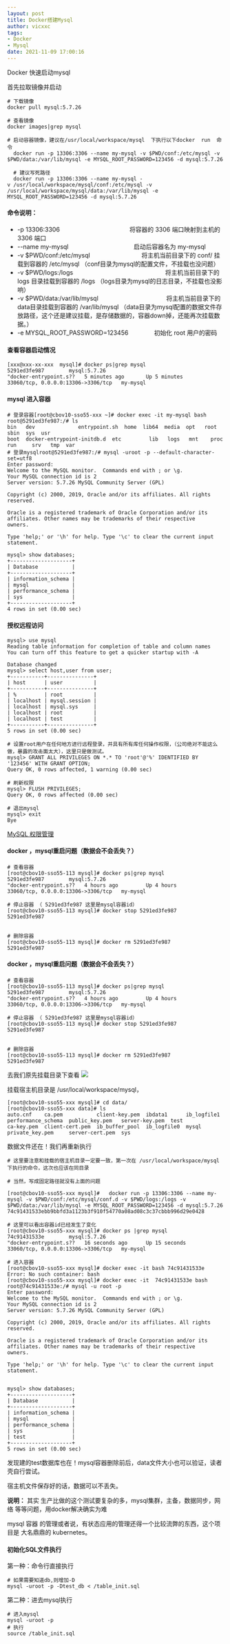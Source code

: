 ```yaml
---
layout: post
title: Docker搭建Mysql
author: vicxxc
tags:
- Docker
- Mysql
date: 2021-11-09 17:00:16
---
```


Docker 快速启动mysql

首先拉取镜像并启动
```
# 下载镜像
docker pull mysql:5.7.26

# 查看镜像
docker images|grep mysql

# 启动容器镜像，建议在/usr/local/workspace/mysql  下执行以下docker  run  命令
  docker run -p 13306:3306 --name my-mysql -v $PWD/conf:/etc/mysql -v $PWD/data:/var/lib/mysql -e MYSQL_ROOT_PASSWORD=123456 -d mysql:5.7.26
 
  # 建议写死路径
  docker run -p 13306:3306 --name my-mysql -v /usr/local/workspace/mysql/conf:/etc/mysql -v /usr/local/workspace/mysql/data:/var/lib/mysql -e MYSQL_ROOT_PASSWORD=123456 -d mysql:5.7.26
```

#### **命令说明：**
- -p 13306:3306                      　　　　　　　　　　　 将容器的 3306 端口映射到主机的 3306 端口
- --name my-mysql                    　　　　　　　　 　　 启动后容器名为 my-mysql  
- -v $PWD/conf:/etc/mysql      　　　　　　　　           将主机当前目录下的 conf/ 挂载到容器的 /etc/mysql       （conf目录为mysql的配置文件，不挂载也没问题）
- -v $PWD/logs:/logs 　　　　　　　　　　　　　　　将主机当前目录下的 logs 目录挂载到容器的 /logs           （logs目录为mysql的日志目录，不挂载也没影响）
- -v $PWD/data:/var/lib/mysql 　　　　　　　　　　　将主机当前目录下的data目录挂载到容器的 /var/lib/mysql （data目录为mysql配置的数据文件存放路径，这个还是建议挂载，是存储数据的，容器down掉，还能再次挂载数据。）
- -e MYSQL_ROOT_PASSWORD=123456　　　　    初始化 root 用户的密码

#### **查看容器启动情况**
```
[xxx@xxx-xx-xxx  mysql]# docker ps|grep mysql
5291ed3fe987        mysql:5.7.26                                        "docker-entrypoint.s??   5 minutes ago       Up 5 minutes        33060/tcp, 0.0.0.0:13306->3306/tcp   my-mysql
```

#### mysql 进入容器
```
# 登录容器[root@cbov10-sso55-xxx ~]# docker exec -it my-mysql bash
root@5291ed3fe987:/# ls
bin   dev              entrypoint.sh  home  lib64  media  opt   root  sbin  sys  usr
boot  docker-entrypoint-initdb.d  etc         lib   logs   mnt    proc  run     srv   tmp  var
# 登录mysqlroot@5291ed3fe987:/# mysql -uroot -p --default-character-set=utf8
Enter password: 
Welcome to the MySQL monitor.  Commands end with ; or \g.
Your MySQL connection id is 2
Server version: 5.7.26 MySQL Community Server (GPL)

Copyright (c) 2000, 2019, Oracle and/or its affiliates. All rights reserved.

Oracle is a registered trademark of Oracle Corporation and/or its
affiliates. Other names may be trademarks of their respective
owners.

Type 'help;' or '\h' for help. Type '\c' to clear the current input statement.

mysql> show databases;
+--------------------+
| Database           |
+--------------------+
| information_schema |
| mysql              |
| performance_schema |
| sys                |
+--------------------+
4 rows in set (0.00 sec)
```

#### 授权远程访问

```
mysql> use mysql
Reading table information for completion of table and column names
You can turn off this feature to get a quicker startup with -A

Database changed
mysql> select host,user from user;
+-----------+---------------+
| host      | user          |
+-----------+---------------+
| %         | root          |
| localhost | mysql.session |
| localhost | mysql.sys     |
| localhost | root          |
| localhost | test          |
+-----------+---------------+
5 rows in set (0.00 sec)

# 设置root用户在任何地方进行远程登录，并具有所有库任何操作权限，（公司绝对不能这么做，暴露的攻击面太大），这里只是做测试。
mysql> GRANT ALL PRIVILEGES ON *.* TO 'root'@'%' IDENTIFIED BY '123456' WITH GRANT OPTION;
Query OK, 0 rows affected, 1 warning (0.00 sec)

# 刷新权限
mysql> FLUSH PRIVILEGES;
Query OK, 0 rows affected (0.00 sec)

# 退出mysql 
mysql> exit
Bye
```
[MySQL 权限管理](https://www.cnblogs.com/Richardzhu/p/3318595.html)


#### docker ，mysql重启问题（数据会不会丢失？）
```
# 查看容器
[root@cbov10-sso55-113 mysql]# docker ps|grep mysql
5291ed3fe987        mysql:5.7.26                                        "docker-entrypoint.s??   4 hours ago         Up 4 hours          33060/tcp, 0.0.0.0:13306->3306/tcp   my-mysql

# 停止容器 （ 5291ed3fe987 这里是mysql容器id）
[root@cbov10-sso55-113 mysql]# docker stop 5291ed3fe987
5291ed3fe987


# 删除容器
[root@cbov10-sso55-113 mysql]# docker rm 5291ed3fe987
5291ed3fe987
```

#### docker ，mysql重启问题（数据会不会丢失？）
```
# 查看容器
[root@cbov10-sso55-113 mysql]# docker ps|grep mysql
5291ed3fe987        mysql:5.7.26                                        "docker-entrypoint.s??   4 hours ago         Up 4 hours          33060/tcp, 0.0.0.0:13306->3306/tcp   my-mysql

# 停止容器 （ 5291ed3fe987 这里是mysql容器id）
[root@cbov10-sso55-113 mysql]# docker stop 5291ed3fe987
5291ed3fe987


# 删除容器
[root@cbov10-sso55-113 mysql]# docker rm 5291ed3fe987
5291ed3fe987
```
去我们原先挂载目录下查看
![](./_image/2021-11-09/2021-11-09-18-21-15@2x.png)

挂载宿主机目录是   /usr/local/workspace/mysql， 

```
[root@cbov10-sso55-xxx mysql]# cd data/
[root@cbov10-sso55-xxx data]# ls
auto.cnf    ca.pem           client-key.pem  ibdata1      ib_logfile1  performance_schema  public_key.pem   server-key.pem  test
ca-key.pem  client-cert.pem  ib_buffer_pool  ib_logfile0  mysql        private_key.pem     server-cert.pem  sys
```

 数据文件还在！我们再重新执行

```
# 这里要注意和挂载的宿主机目录一定要一致，第一次在 /usr/local/workspace/mysql 下执行的命令，这次也应该在同目录

# 当然，写成固定路径就没有上面的问题

[root@cbov10-sso55-xxx mysql]#   docker run -p 13306:3306 --name my-mysql -v $PWD/conf:/etc/mysql/conf.d -v $PWD/logs:/logs -v $PWD/data:/var/lib/mysql -e MYSQL_ROOT_PASSWORD=123456 -d mysql:5.7.26
74c91431533ebb9bbfd3a1123b3f910f54770a08ad08c3c37cbbb996d29e0428

# 这里可以看出容器id已经发生了变化
[root@cbov10-sso55-xxx mysql]# docker ps |grep mysql
74c91431533e        mysql:5.7.26                                        "docker-entrypoint.s??   16 seconds ago      Up 15 seconds       33060/tcp, 0.0.0.0:13306->3306/tcp   my-mysql

# 进入容器
[root@cbov10-sso55-xxx mysql]# docker exec -it bash 74c91431533e
Error: No such container: bash
[root@cbov10-sso55-xxx mysql]# docker exec -it  74c91431533e bash
root@74c91431533e:/# mysql -u root -p
Enter password: 
Welcome to the MySQL monitor.  Commands end with ; or \g.
Your MySQL connection id is 2
Server version: 5.7.26 MySQL Community Server (GPL)

Copyright (c) 2000, 2019, Oracle and/or its affiliates. All rights reserved.

Oracle is a registered trademark of Oracle Corporation and/or its
affiliates. Other names may be trademarks of their respective
owners.

Type 'help;' or '\h' for help. Type '\c' to clear the current input statement.


mysql> show databases;
+--------------------+
| Database           |
+--------------------+
| information_schema |
| mysql              |
| performance_schema |
| sys                |
| test               |
+--------------------+
5 rows in set (0.00 sec)
```
发现建的test数据库也在！mysql容器删除前后，data文件大小也可以验证，读者壳自行尝试。

宿主机文件保存好的话，数据可以不丢失。

**说明：**
其实 生产比做的这个测试要复杂的多，mysql集群，主备，数据同步，网络 等等问题，用docker解决确实为难

mysql 容器 的管理或者说，有状态应用的管理还得一个比较流弊的东西，这个项目是 大名鼎鼎的  kubernetes。


#### **初始化SQL文件执行**

第一种：命令行直接执行

```
# 如果需要知道db,则增加-D
mysql -uroot -p -Dtest_db < /table_init.sql

```

第二种：进去mysql执行

```
# 进入mysql 
mysql -uroot -p
# 执行
source /table_init.sql
```

